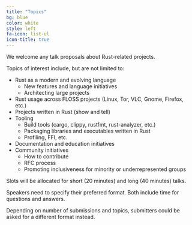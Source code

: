 ```yaml
---
title: "Topics"
bg: blue
color: white
style: left
fa-icon: list-ul
icon-title: true
---
```


We welcome any talk proposals about Rust-related projects.

Topics of interest include, but are not limited to:

- Rust as a modern and evolving language
    - New features and language initiatives
    - Architecting large projects
- Rust usage across FLOSS projects (Linux, Tor, VLC, Gnome, Firefox, etc.)
- Projects written in Rust (show and tell)
- Tooling
    - Build tools (cargo, clippy, rustfmt, rust-analyzer, etc.)
    - Packaging libraries and executables written in Rust
    - Profiling, FFI, etc.
- Documentation and education initiatives
- Community initiatives
    - How to contribute
    - RFC process
    - Promoting inclusiveness for minority or underrepresented groups


Slots will be allocated for short (20 minutes) and long (40 minutes) talks.

Speakers need to specify their preferred format. Both include time for questions and answers.

Depending on number of submissions and topics, submitters could be asked for a different format instead.
